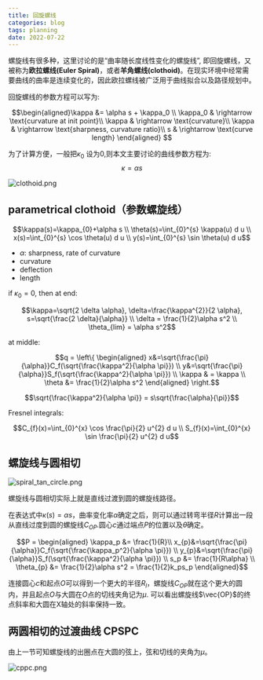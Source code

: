 ```yaml
---
title: 回旋螺线
categories: blog
tags: planning
date: 2022-07-22
---
```


螺旋线有很多种，这里讨论的是“曲率随长度线性变化的螺旋线”, 即回旋螺线，又被称为**欧拉螺线(Euler Spiral)**，或者**羊角螺线(clothoid)**。在现实环境中经常需要曲线的曲率是连续变化的，因此欧拉螺线被广泛用于曲线拟合以及路径规划中。

回旋螺线的参数方程可以写为:

$$\begin{aligned}\kappa &= \alpha s + \kappa_0 \\
\kappa_0 & \rightarrow \text{curvature at init point}\\
\kappa & \rightarrow \text{curvature}\\
\kappa & \rightarrow \text{sharpness, curvature ratio}\\
s & \rightarrow \text{curve length} \end{aligned}
$$

为了计算方便，一般把$\kappa_0$ 设为0,则本文主要讨论的曲线参数方程为:
$$\kappa = \alpha s$$




![clothoid.png](https://cdn.jsdelivr.net/gh/YeeKal/img_land/blog/notes_img_backup/blog/imgs/clothoid.png)

## parametrical clothoid（参数螺旋线）

$$\kappa(s)=\kappa_{0}+\alpha s \\
\theta(s)=\int_{0}^{s} \kappa(u) d u \\
x(s)=\int_{0}^{s} \cos \theta(u) d u \\
y(s)=\int_{0}^{s} \sin \theta(u) d u$$

- $\alpha$: sharpness, rate of curvature
- curvature
- deflection
- length

if $\kappa_0 = 0$, then at end:

$$\kappa=\sqrt{2 \delta \alpha}, \delta=\frac{\kappa^{2}}{2 \alpha}, s=\sqrt{\frac{2 \delta}{\alpha}} \\
\delta = \frac{1}{2}\alpha s^2  \\
\theta_{lim} = \alpha s^2$$

at middle:

$$q = \left\{
    \begin{aligned} x&=\sqrt{\frac{\pi}{\alpha}}C_f(\sqrt{\frac{\kappa^2}{\alpha \pi}}) \\
    y&=\sqrt{\frac{\pi}{\alpha}}S_f(\sqrt{\frac{\kappa^2}{\alpha \pi}}) \\
    \kappa & = \kappa \\
    \theta &= \frac{1}{2}\alpha s^2
    \end{aligned}
\right.$$

$$\sqrt{\frac{\kappa^2}{\alpha \pi}} = s\sqrt{\frac{\alpha}{\pi}}$$


Fresnel integrals:

$$C_{f}(x)=\int_{0}^{x} \cos \frac{\pi}{2} u^{2} d u \\
S_{f}(x)=\int_{0}^{x} \sin \frac{\pi}{2} u^{2} d u$$

## 螺旋线与圆相切


![spiral_tan_circle.png](https://cdn.jsdelivr.net/gh/YeeKal/img_land/blog/notes_img_backup/blog/imgs/spiral_tan_circle.png)

螺旋线与圆相切实际上就是直线过渡到圆的螺旋线路径。

在表达式中$\kappa(s)=\alpha s$，曲率变化率$\alpha$确定之后，则可以通过转弯半径$R$计算出一段从直线过度到圆的螺旋线$C_{OP}$.圆心$c$通过端点$P$的位置以及$\theta$确定。

$$P = \begin{aligned} \kappa_p &= \frac{1}{R}\\
x_{p}&=\sqrt{\frac{\pi}{\alpha}}C_f(\sqrt{\frac{\kappa_p^2}{\alpha \pi}}) \\
y_{p}&=\sqrt{\frac{\pi}{\alpha}}S_f(\sqrt{\frac{\kappa^2}{\alpha \pi}}) \\
s_p &= \frac{1}{R\alpha} \\
\theta_{p} &= \frac{1}{2}\alpha s^2 = \frac{1}{2}k_ps_p \end{aligned}$$

连接圆心$c$和起点$O$可以得到一个更大的半径$R_l$，螺旋线$C_{OP}$就在这个更大的圆内，并且起点$O$与大圆在$O$点的切线夹角记为$\mu$. 可以看出螺旋线$\vec{OP}$的终点斜率和大圆在X轴处的斜率保持一致。



## 两圆相切的过渡曲线 CPSPC

由上一节可知螺旋线的出圈点在大圆的弦上，弦和切线的夹角为$\mu$。

![cppc.png](https://cdn.jsdelivr.net/gh/YeeKal/img_land/blog/notes_img_backup/blog/imgs/cppc.png)